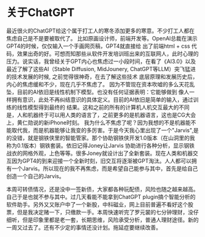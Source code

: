 # 关于ChatGPT

最近很火的ChatGPT给这个属于打工人的寒冬添加更多的寒意。不少打工人都在焦虑自己是不是要被取代了。
比如原画设计师，前端开发等。OpenAI总裁在演示GPT4的时候，仅仅输入一个手画网页稿，GPT4就直接给
出了前端html + css 代码，效果出奇的好。可想而知那些从软件开发培训班出来的互联网人，此时心理的
压力。说实话，我曾经关于GPT内心也焦虑过一小段时间，在看了《AI3.0》以及最近了解了这些AI（Stable Diffusion, MidJounery, ChatGPT等LLM）突飞猛进的技术发展的时候, 之前觉得很神奇，在去了解这些技术
底层原理和发展历史后，内心的焦虑缓和不少，现在几乎不焦虑了。
因为不管现在资本吹嘘的多么天花乱坠，目前的AI依旧是线性机制下模型。也没有任何证据表明：它能够做到
像人一样拥有意识，此处不再纠结意识的具体定义。目前的AI依旧是简单的输入，通过训练的线性模型得到最终的
结果。这和之前的所有的计算机人机交互最大的不同是，人和机器终于可以用人类的语言了，之前更多的是机器语言，这也是CG大会上，黄仁勋说的新iPhone时刻。
我为什么不焦虑了呢？因为我想的不是机器能不能取代我，而是机器能够让我变的多厉害。于是今天我心里出现了一个"Jarvis",是的没错，就是钢铁侠里的智能管家。那个协助钢铁侠开发1.0版本（在山洞里的我称为0.1版本）钢铁套装。依旧记得Joney让Jarvis 协助进行各种分析，显示钢铁战衣的网格外观，上色等等。很多Joney就设计出了全新套装。现在人类和机器交互因为GPT4的到来迎接一个全新时刻，旧交互将逐渐被GPT淘汰。人人都可以拥有一个Jarvis。所以现在的我不再焦虑，而是希望自己能参与其中，首先是给自己创造一个自己的Jarvis。

本周可转债情况，还是没中一签新债，大家都各种玩配债，风险也随之越来越高。自己于是也就不参与其中。过几天看能不能拿到ChatGPT plugin搞个智能分析的软件助手。另外又又账户中了一个新股，中科磁业，网上目前普遍不看好这个股票，但是我决定赌一下，只缴款一手。本周快速听完了罗元裳的七分钟理财，没仔细听，但是印象里都是老一套，长期思维，风险承受分析，普通人理财途径。新的一周又过去了。还有不少定的事情还没计划。拖延症要继续改善。


